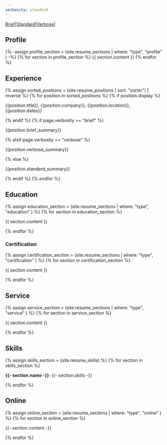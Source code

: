 ```yaml
---
verbosity: standard
---
```


[Brief](resume_brief.md)|[Standard](resume.md)|[Verbose](resume_verbose.md)|

## Profile
{%- assign profile\_section = (site.resume\_sections | where: "type", "profile" ) -%}
{% for section in profile\_section %}
{{ section.content }}
{% endfor %}

## Experience
{% assign sorted\_positions = (site.resume\_positions | sort: "sorter") | reverse %}
{% for position in sorted\_positions %}
  {% if position.display %}
<p>{{position.title}}, {{position.company}}, {{position.location}}, {{position.dates}}</p>
  {% endif %}
  {% if page.verbosity == "brief" %}
<p>{{position.brief_summary}}</p>
  {% elsif page.verbosity == "verbose" %}
<p>{{position.verbose_summary}}</p>
  {% else %}
<p>{{position.standard_summary}}</p>
  {% endif %}
{% endfor %}

## Education
{% assign education\_section = (site.resume\_sections | where: "type", "education" ) %}
{% for section in education\_section %}
<p>{{ section.content }}</p>
{% endfor %}

### Certification
{% assign certification\_section = (site.resume\_sections | where: "type", "certification" ) %}
{% for section in certification\_section %}
<p>{{ section.content }}</p>
{% endfor %}

## Service
{% assign service\_section = (site.resume\_sections | where: "type", "service" ) %}
{% for section in service\_section %}
<p>{{ section.content }}</p>
{% endfor %}

## Skills
{% assign skills\_section = (site.resume\_skills) %}
{% for section in skills\_section %}
<p><strong>{{- section.name -}}</strong>:&nbsp;{{- section.skills -}}</p>
{% endfor %}

## Online
{% assign online\_section = (site.resume\_sections | where: "type", "online" ) %}
{% for section in online\_section %}
<p>{{- section.content -}}</p>
{% endfor %}

